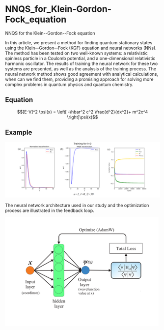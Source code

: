 # NNQS_for_Klein-Gordon-Fock_equation
NNQS for the Klein--Gordon--Fock equation

In this article, we present a method for finding quantum stationary states using the Klein--Gordon--Fock (KGF) equation and neural networks (NNs). The method has been tested on two well-known systems: a relativistic spinless particle in a Coulomb potential, and a one-dimensional relativistic harmonic oscillator. The results of training the neural network for these two systems are presented, as well as the analysis of the training process. The neural network method shows good agreement with analytical calculations, when can we find them, providing a promising approach for solving more complex problems in quantum physics and  quantum chemistry.

## Equation 
$$[E-V]^2 \psi(x) = \left[ -\hbar^2 c^2 \frac{d^2}{dx^2}+ m^2c^4 \right]\psi(x)$$

## Example
<img src="./1.png"  width="700" 
     height=auto>

The neural network architecture used in our study and the optimization
process are illustrated in the feedback loop.

<img src="./NN.png"  width="500" 
     height=auto>
